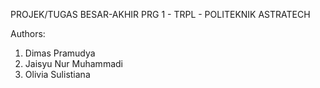 PROJEK/TUGAS BESAR-AKHIR PRG 1 - TRPL - POLITEKNIK ASTRATECH

Authors:
1. Dimas Pramudya
2. Jaisyu Nur Muhammadi
3. Olivia Sulistiana
